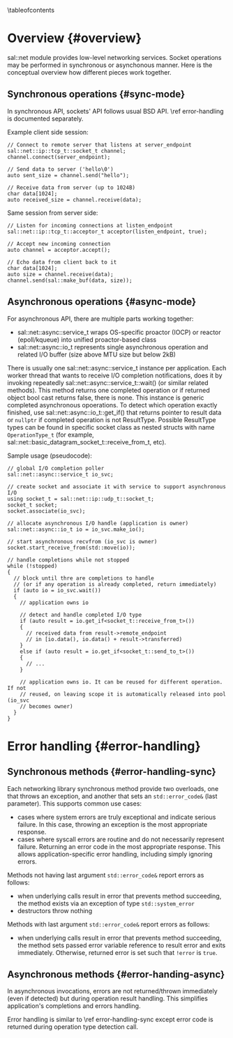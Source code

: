 <!--- \defgroup net Networking -->

\tableofcontents


Overview {#overview}
========

sal::net module provides low-level networking services. Socket operations may
be performed in synchronous or asynchonous manner. Here is the conceptual
overview how different pieces work together.


Synchronous operations {#sync-mode}
----------------------

In synchronous API, sockets' API follows usual BSD API. \ref error-handling is
documented separately.

Example client side session:
```{.cpp}
// Connect to remote server that listens at server_endpoint
sal::net::ip::tcp_t::socket_t channel;
channel.connect(server_endpoint);

// Send data to server ('hello\0')
auto sent_size = channel.send("hello");

// Receive data from server (up to 1024B)
char data[1024];
auto received_size = channel.receive(data);
```

Same session from server side:
```{.cpp}
// Listen for incoming connections at listen_endpoint
sal::net::ip::tcp_t::acceptor_t acceptor(listen_endpoint, true);

// Accept new incoming connection
auto channel = acceptor.accept();

// Echo data from client back to it
char data[1024];
auto size = channel.receive(data);
channel.send(sal::make_buf(data, size));
```


Asynchronous operations {#async-mode}
-----------------------

For asynchronous API, there are multiple parts working together:
  - sal::net::async::service_t wraps OS-specific proactor (IOCP) or reactor
    (epoll/kqueue) into unified proactor-based class
  - sal::net::async::io_t represents single asynchronous operation and related
    I/O buffer (size above MTU size but below 2kB)

There is usually one sal::net::async::service_t instance per application. Each
worker thread that wants to receive I/O completion notifications, does it by
invoking repeatedly sal::net::async::service_t::wait() (or similar related
methods). This method returns one completed operation or if returned object
bool cast returns false, there is none. This instance is generic completed
asynchronous opoerations. To detect which operation exactly finished, use
sal::net::async::io_t::get_if<ResultType>() that returns pointer to result
data or ```nullptr``` if completed operation is not ResultType. Possible
ResultType types can be found in specific socket class as nested structs with
name ```OperationType_t``` (for example,
sal::net::basic_datagram_socket_t::receive_from_t, etc).

Sample usage (pseudocode):

```{.cpp}
// global I/O completion poller
sal::net::async::service_t io_svc;

// create socket and associate it with service to support asynchronous I/O
using socket_t = sal::net::ip::udp_t::socket_t;
socket_t socket;
socket.associate(io_svc);

// allocate asynchronous I/O handle (application is owner)
sal::net::async::io_t io = io_svc.make_io();

// start asynchronous recvfrom (io_svc is owner)
socket.start_receive_from(std::move(io));

// handle completions while not stopped
while (!stopped)
{
  // block until thre are completions to handle
  // (or if any operation is already completed, return immediately)
  if (auto io = io_svc.wait())
  {
    // application owns io

    // detect and handle completed I/O type
    if (auto result = io.get_if<socket_t::receive_from_t>())
    {
      // received data from result->remote_endpoint
      // in [io.data(), io.data() + result->transferred)
    }
    else if (auto result = io.get_if<socket_t::send_to_t>())
    {
      // ...
    }

    // application owns io. It can be reused for different operation. If not
    // reused, on leaving scope it is automatically released into pool (io_svc
    // becomes owner)
  }
}
```


Error handling {#error-handling}
==============

Synchronous methods {#error-handling-sync}
-------------------

Each networking library synchronous method provide two overloads, one that
throws an exception, and another that sets an ```std::error_code&``` (last
parameter). This supports common use cases:
  - cases where system errors are truly exceptional and indicate serious
    failure. In this case, throwing an exception is the most appropriate
    response.
  - cases where syscall errors are routine and do not necessarily represent
    failure. Returning an error code in the most appropriate response. This
    allows application-specific error handling, including simply ignoring
    errors.

Methods not having last argument ```std::error_code&``` report errors as
follows:
  - when underlying calls result in error that prevents method succeeding, the
    method exists via an exception of type ```std::system_error```
  - destructors throw nothing

Methods with last argument ```std::error_code&``` report errors as follows:
  - when underlying calls result in error that prevents method succeeding, the
    method sets passed error variable reference to result error and exits
    immediately. Otherwise, returned error is set such that ```!error``` is
    ```true```.


Asynchronous methods {#error-handing-async}
--------------------

In asynchronous invocations, errors are not returned/thrown immediately (even
if detected) but during operation result handling. This simplifies
application's completions and errors handling.

Error handling is similar to \ref error-handling-sync except error code is
returned during operation type detection call.
